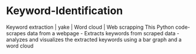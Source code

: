 # Keyword-Identification
Keyword extraction | yake | Word cloud | Web scrapping 
This Python code- scrapes data from a webpage
                - Extracts keywords from scraped data
                - analyzes and visualizes the extracted keywords using a bar graph and a word cloud
